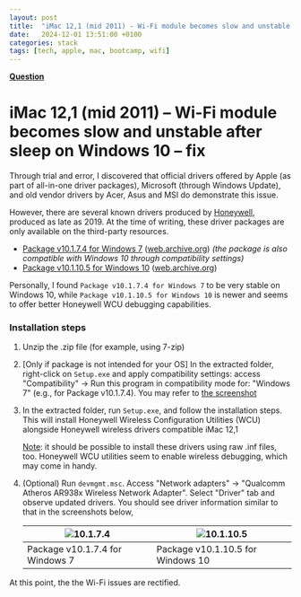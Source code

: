```yaml
---
layout: post
title:  "iMac 12,1 (mid 2011) - Wi-Fi module becomes slow and unstable after sleep on Windows 10 – answer"
date:   2024-12-01 13:51:00 +0100
categories: stack
tags: [tech, apple, mac, bootcamp, wifi]
---
```


**[Question](../apple-477103-question)**

# iMac 12,1 (mid 2011) – Wi-Fi module becomes slow and unstable after sleep on Windows 10 – fix

Through trial and error, I discovered that official drivers offered by Apple (as part of all-in-one driver packages), Microsoft (through Windows Update), and old vendor drivers by Acer, Asus and MSI do demonstrate this issue.

However, there are several known drivers produced by [Honeywell](https://en.wikipedia.org/wiki/Honeywell), produced as late as 2019. At the time of writing, these driver packages are only available on the third-party resources.

* [Package v10.1.7.4 for Windows 7](http://server05.driveridentifier.com/web_upload/uploads/2024-Jan/50123048-012_VM3_Win_7_Milestone_7_10.01.07.0004.zip) ([web.archive.org](https://web.archive.org/web/20241201122234/http://server05.driveridentifier.com/web_upload/uploads/2024-Jan/50123048-012_VM3_Win_7_Milestone_7_10.01.07.0004.zip)) *(the package is also compatible with Windows 10 through compatibility settings)*
* [Package v10.1.10.5 for Windows 10](http://server05.driveridentifier.com/web_upload/uploads/2024-Jan/Win10_x64_Milestone4_10.01.10.0005.zip) ([web.archive.org](https://web.archive.org/web/20241201122601/http://server05.driveridentifier.com/web_upload/uploads/2024-Jan/Win10_x64_Milestone4_10.01.10.0005.zip))

Personally, I found `Package v10.1.7.4 for Windows 7` to be very stable on Windows 10, while `Package v10.1.10.5 for Windows 10` is newer and seems to offer better Honeywell WCU debugging capabilities.

### Installation steps

1. Unzip the .zip file (for example, using 7-zip)
2. [Only if package is not intended for your OS] In the extracted folder, right-click on `Setup.exe` and apply compatibility settings: access "Compatibility" → Run this program in compatibility mode for: "Windows 7" (e.g., for Package v10.1.7.4). You may refer to [the screenshot](https://imgur.com/2KcWze9)
3. In the extracted folder, run `Setup.exe`, and follow the installation steps. This will install Honeywell Wireless Configuration Utilities (WCU) alongside Honeywell wireless drivers compatible iMac 12,1

	<ins>Note</ins>: it should be possible to install these drivers using raw .inf files, too. Honeywell WCU utilities seem to enable wireless debugging, which may come in handy.

4. (Optional) Run `devmgmt.msc`. Access "Network adapters" → "Qualcomm Atheros AR938x Wireless Network Adapter". Select "Driver" tab and observe updated drivers. You should see driver information similar to that in the screenshots below, 

	![10.1.7.4](https://i.imgur.com/o5jTgWt.png) | ![10.1.10.5](https://i.imgur.com/M5oPuvD.png)
	---- | ----
	Package v10.1.7.4 for Windows 7 | Package v10.1.10.5 for Windows 10

At this point, the the Wi-Fi issues are rectified.
